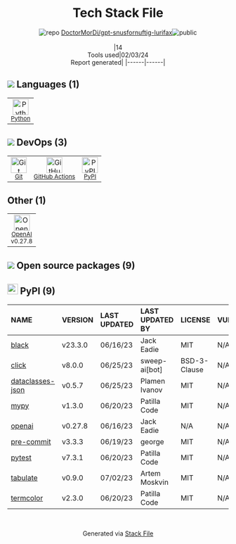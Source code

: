 <!--
&lt;--- Readme.md Snippet without images Start ---&gt;
## Tech Stack
DoctorMorDi/gpt-snusfornuftig-lurifax is built on the following main stack:

- [Python](https://www.python.org) – Languages
- [GitHub Actions](https://github.com/features/actions) – Continuous Integration
- [OpenAI](https://openai.com/) – Large Language Models

Full tech stack [here](/techstack.md)

&lt;--- Readme.md Snippet without images End ---&gt;

&lt;--- Readme.md Snippet with images Start ---&gt;
## Tech Stack
DoctorMorDi/gpt-snusfornuftig-lurifax is built on the following main stack:

- <img width='25' height='25' src='https://img.stackshare.io/service/993/pUBY5pVj.png' alt='Python'/> [Python](https://www.python.org) – Languages
- <img width='25' height='25' src='https://img.stackshare.io/service/11563/actions.png' alt='GitHub Actions'/> [GitHub Actions](https://github.com/features/actions) – Continuous Integration
- <img width='25' height='25' src='https://img.stackshare.io/service/48786/default_8b1119bcbb159cebebc2f6cfc9cd2e359b169d22.jpg' alt='OpenAI'/> [OpenAI](https://openai.com/) – Large Language Models

Full tech stack [here](/techstack.md)

&lt;--- Readme.md Snippet with images End ---&gt;
-->
<div align="center">

# Tech Stack File
![](https://img.stackshare.io/repo.svg "repo") [DoctorMorDi/gpt-snusfornuftig-lurifax](https://github.com/DoctorMorDi/gpt-snusfornuftig-lurifax)![](https://img.stackshare.io/public_badge.svg "public")
<br/><br/>
|14<br/>Tools used|02/03/24 <br/>Report generated|
|------|------|
</div>

## <img src='https://img.stackshare.io/languages.svg'/> Languages (1)
<table><tr>
  <td align='center'>
  <img width='36' height='36' src='https://img.stackshare.io/service/993/pUBY5pVj.png' alt='Python'>
  <br>
  <sub><a href="https://www.python.org">Python</a></sub>
  <br>
  <sub></sub>
</td>

</tr>
</table>

## <img src='https://img.stackshare.io/devops.svg'/> DevOps (3)
<table><tr>
  <td align='center'>
  <img width='36' height='36' src='https://img.stackshare.io/service/1046/git.png' alt='Git'>
  <br>
  <sub><a href="http://git-scm.com/">Git</a></sub>
  <br>
  <sub></sub>
</td>

<td align='center'>
  <img width='36' height='36' src='https://img.stackshare.io/service/11563/actions.png' alt='GitHub Actions'>
  <br>
  <sub><a href="https://github.com/features/actions">GitHub Actions</a></sub>
  <br>
  <sub></sub>
</td>

<td align='center'>
  <img width='36' height='36' src='https://img.stackshare.io/service/12572/-RIWgodF_400x400.jpg' alt='PyPI'>
  <br>
  <sub><a href="https://pypi.org/">PyPI</a></sub>
  <br>
  <sub></sub>
</td>

</tr>
</table>

## Other (1)
<table><tr>
  <td align='center'>
  <img width='36' height='36' src='https://img.stackshare.io/service/48786/default_8b1119bcbb159cebebc2f6cfc9cd2e359b169d22.jpg' alt='OpenAI'>
  <br>
  <sub><a href="https://openai.com/">OpenAI</a></sub>
  <br>
  <sub>v0.27.8</sub>
</td>

</tr>
</table>


## <img src='https://img.stackshare.io/group.svg' /> Open source packages (9)</h2>

## <img width='24' height='24' src='https://img.stackshare.io/service/12572/-RIWgodF_400x400.jpg'/> PyPI (9)

|NAME|VERSION|LAST UPDATED|LAST UPDATED BY|LICENSE|VULNERABILITIES|
|:------|:------|:------|:------|:------|:------|
|[black](https://pypi.org/project/black)|v23.3.0|06/16/23|Jack Eadie |MIT|N/A|
|[click](https://pypi.org/project/click)|v8.0.0|06/25/23|sweep-ai[bot] |BSD-3-Clause|N/A|
|[dataclasses-json](https://pypi.org/project/dataclasses-json)|v0.5.7|06/25/23|Plamen Ivanov |MIT|N/A|
|[mypy](https://pypi.org/project/mypy)|v1.3.0|06/20/23|Patilla Code |MIT|N/A|
|[openai](https://pypi.org/project/openai)|v0.27.8|06/16/23|Jack Eadie |N/A|N/A|
|[pre-commit](https://pypi.org/project/pre-commit)|v3.3.3|06/19/23|george |MIT|N/A|
|[pytest](https://pypi.org/project/pytest)|v7.3.1|06/20/23|Patilla Code |MIT|N/A|
|[tabulate](https://pypi.org/project/tabulate)|v0.9.0|07/02/23|Artem Moskvin |MIT|N/A|
|[termcolor](https://pypi.org/project/termcolor)|v2.3.0|06/20/23|Patilla Code |MIT|N/A|

<br/>
<div align='center'>

Generated via [Stack File](https://github.com/marketplace/stack-file)
